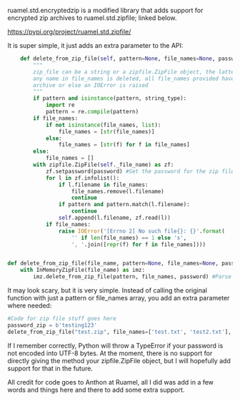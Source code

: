 ruamel.std.encryptedzip is a modified library that adds support for encrypted zip archives to ruamel.std.zipfile; linked below.

https://pypi.org/project/ruamel.std.zipfile/

It is super simple, it just adds an extra parameter to the API:

```py
    def delete_from_zip_file(self, pattern=None, file_names=None, password=None): #Take extra parameter for password.
        """
        zip_file can be a string or a zipfile.ZipFile object, the latter will be closed
        any name in file_names is deleted, all file_names provided have to be in the ZIP
        archive or else an IOError is raised
        """
        if pattern and isinstance(pattern, string_type):
            import re
            pattern = re.compile(pattern)
        if file_names:
            if not isinstance(file_names, list):
                file_names = [str(file_names)]
            else:
                file_names = [str(f) for f in file_names]
        else:
            file_names = []
        with zipfile.ZipFile(self._file_name) as zf:
            zf.setpassword(password) #Set the password for the zip file.
            for l in zf.infolist():
                if l.filename in file_names:
                    file_names.remove(l.filename)
                    continue
                if pattern and pattern.match(l.filename):
                    continue
                self.append(l.filename, zf.read(l))
            if file_names:
                raise IOError('[Errno 2] No such file{}: {}'.format(
                    '' if len(file_names) == 1 else 's',
                    ', '.join([repr(f) for f in file_names])))


def delete_from_zip_file(file_name, pattern=None, file_names=None, password=None): #Take extra parameter for password (overloaded function).
    with InMemoryZipFile(file_name) as imz:
        imz.delete_from_zip_file(pattern, file_names, password) #Parse the extra parameter to the class' method.
```
It may look scary, but it is very simple. Instead of calling the original function with just a pattern or file_names array, you add an extra parameter where needed:

```py
#Code for zip file stuff goes here
password_zip = b'testing123'
delete_from_zip_file("test.zip", file_names=['test.txt', 'test2.txt'], password=password_zip)
```

If I remember correctly, Python will throw a TypeError if your password is not encoded into UTF-8 bytes. At the moment, there is no support for directly giving the method your zipfile.ZipFile object, but I will hopefully add support for that in the future.

All credit for code goes to Anthon at Ruamel, all I did was add in a few words and things here and there to add some extra support.
